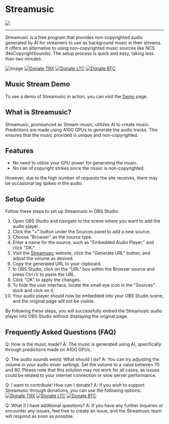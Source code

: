# Streamusic
![](https://cdn.discordapp.com/attachments/936747559123312723/1117541386070282320/PF4PUw8.png)
____________
Streamusic is a free program that provides non-copyrighted audio generated by AI for streamers to use as background music in their streams. It offers an alternative to using non-copyrighted music sources like NCS (NoCopyrightSounds). The setup process is quick and easy, taking less than two minutes.

![Image](https://cdn.glitch.global/1f2fe882-3c53-4eca-b8fe-de3ae4ea773a/720620852055638070.webp?v=1684342102785)
[![Donate TRX](https://img.shields.io/badge/Donate-TRX-red)](https://whispering-jealous-maize.glitch.me/trx.html) [![Donate LTC](https://img.shields.io/badge/Donate-LTC-blue)](https://whispering-jealous-maize.glitch.me/ltc.html) [![Donate BTC](https://img.shields.io/badge/Donate-BTC-yellow)](https://whispering-jealous-maize.glitch.me/btc.html)

## Music Stream Demo

To see a demo of Streamusic in action, you can visit the [Demo](http://streamusic.us.to/) page.

## What is Streamusic?

Streamusic, pronounced as Stream-music, utilizes AI to create music. Predictions are made using A10G GPUs to generate the audio tracks. This ensures that the music provided is unique and non-copyrighted.

## Features

- No need to utilize your GPU power for generating the music.
- No risk of copyright strikes since the music is non-copyrighted.

However, due to the high number of requests the site receives, there may be occasional lag spikes in the audio.

## Setup Guide

Follow these steps to set up Streamusic in OBS Studio:

1. Open OBS Studio and navigate to the scene where you want to add the audio player.
2. Click the "+" button under the Sources panel to add a new source.
3. Choose "Browser" as the source type.
4. Enter a name for the source, such as "Embedded Audio Player," and click "OK."
5. Visit the [Streamusic](http://streamusic.us.to/) website, click the "Generate URL" button, and adjust the volume as desired.
6. Copy the generated URL to your clipboard.
7. In OBS Studio, click on the "URL" box within the Browser source and press Ctrl+V to paste the URL.
8. Click "OK" to apply the changes.
9. To hide the user interface, locate the small eye icon in the "Sources" dock and click on it.
10. Your audio player should now be embedded into your OBS Studio scene, and the original page will not be visible.

By following these steps, you will successfully embed the Streamusic audio player into OBS Studio without displaying the original page.

## Frequently Asked Questions (FAQ)

Q: How is the music made?
A: The music is generated using AI, specifically through predictions made on A10G GPUs.

Q: The audio sounds weird. What should I do?
A: You can try adjusting the volume in your audio mixer settings. Set the volume to a value between 70 and 80. Please note that this solution may not work for all cases, as issues could be related to your internet connection or slow server performance.

Q: I want to contribute! How can I donate?
A: If you wish to support Streamusic through donations, you can use the following options:
[![Donate TRX](https://img.shields.io/badge/Donate-TRX-red)](https://whispering-jealous-maize.glitch.me/trx.html) [![Donate LTC](https://img.shields.io/badge/Donate-LTC-blue)](https://whispering-jealous-maize.glitch.me/ltc.html) [![Donate BTC](https://img.shields.io/badge/Donate-BTC-yellow)](https://whispering-jealous-maize.glitch.me/btc.html)

Q: What if I have additional questions?
A: If you have any further inquiries or encounter any issues, feel free to create an issue, and the Streamusic team will respond as soon as possible.
